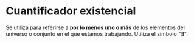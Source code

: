 # Cuantificador existencial

Se utiliza para referirse a **por lo menos uno o más** de los elementos del universo o conjunto en el que estamos trabajando. Utiliza el símbolo "$\exists$".
